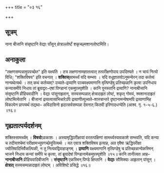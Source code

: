 +++
title = "०३ १६"

+++
## सूत्रम्
नाना बीजानि संसृष्टानि वेद्याः पाँसून् क्षेत्राल्लोष्टँ शकृच्छ्मशानलोष्टमिति।

## अनाकुला
"लक्षणसम्पन्नामुपयच्छेत" इति वक्ष्यति ।
तत्र लक्षणानामज्ञातत्वात् तत्परीक्षणोपाय उपदिश्यते ।
न चायं नित्यो विधिः; "शक्तिविषय" इति वचनात् ।
**शक्तिस्**सामर्थ्यं यदि सम्भवः ।
यदि वधूज्ञातयोऽनुमन्येरन् तदा कर्तव्यं नान्यथेत्यर्थः ।
तत् कथं कर्तव्यम्? उच्यते–द्रव्याणि पञ्चवक्ष्यमाणानि मृत्पिण्डेषु प्रतिच्छन्नानि कृत्वा उपनिधाय कन्यासमीपे निधाय तां ब्रूयाद्वरः–एषां पिण्डानां एकमुपस्पृशेति ।
कानि पुनस्तानि द्रव्याणि? नानाबीजानि संसृष्टानि व्रीहियवादीनि ।
वेद्याः पांसूनाहृतान्, सस्यसम्पन्नात् क्षेत्रादाहृतं लोष्टं, शकृत् गोमयं, श्मशानादाहृतं लोष्टमित्येतानि ।
बीजानां द्रव्यत्वाव्यभिचारेऽपि द्रव्याणीत्युच्यते–शास्त्रान्तरे दृष्टानामन्येषामपि द्रव्याणामिह विकल्पेन प्राप्त्यर्थं तद्यथा– अविदासिनो हृदात्सर्वसम्पन्ना देवनात् कितवी इरिणादधन्येति (आश्व. गृ. १-५-६.) ॥१६॥

## गृह्यतात्पर्यदर्शनम्
शक्तिस्सामर्थ्यम् ।
**विषयो**ऽवकाशः ।
अस्यामृद्धिपरीक्षायां वरतत्पक्षिणां सामर्थ्यस्यावकाशे सम्भवति, यदि कन्या च तदीयाश्चेमां परीक्षामभ्युपगच्छेयुरित्यर्थः ।
यत एवात्र शक्तिविषय इत्याह, अत एवैषा ऋद्धिपरीक्षा ज्योतिषादिभिर्वैकल्पिकी, न तु नित्यवद्विवाहाङ्गम् ।
**द्रव्याणि** वक्ष्यमाणानि मृत्पिण्डेषु च प्रतिच्छन्नान्येकस्मिन् भाजने निधाय कन्यां समीपे च कृत्वा, तां ब्रूयादेषां पिण्डानामेकमुपस्पृशेति ॥१५॥
कानि तानीत्यत आह–
**नानाबीजानि** व्रीहियवादिबीजानि ।
**संसृष्टानि** एकस्मिन् पिण्डे क्षिप्तानि ।
**वेद्याः** सौमिक्याः आहृतान् पांसून् ।
**क्षेत्रात्** सस्यसम्पन्नादाहृतं लोष्टम् ।
अविशिष्टे प्रसिद्धे ॥१६॥

